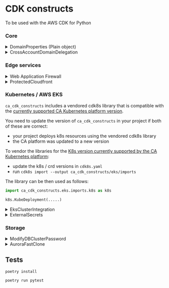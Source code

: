 # CDK constructs

To be used with the AWS CDK for Python

### Core

<details>
  <summary>DomainProperties (Plain object)</summary>

A conventional way to generate DNS names

```python
from ca_cdk_constructs import DomainProperties

domain_props = DomainProperties(sub_domain="myapp", zone_domain="qa.acme.org")
domain_props.zone_domain  # qa.acme.org
domain_props.domain  # returns myapp.qa.acme.org
domain_props.ingress_domain  # returns myapp-ingress.qa.acme.org

# indicating a top level domain
domain_props = DomainProperties(sub_domain="", zone_domain="myapp.acme.org")

domain_props.zone_domain  # myapp.acme.org
domain_props.domain  # returns myapp.acme.org
domain_props.ingress_domain  # returns myapp-ingress.myapp.acme.org
```

</details>

<details>
  <summary>CrossAccountDomainDelegation</summary>

Creates delegated domains

```python
from ca_cdk_constructs import CrossAccountDomainDelegation, R53ParentZoneConfig

zone = PublicHostedZone(self, "Zone", zone_name="my-subdomain.acme.org")

# creates delegation records in for my-subdomain.acme.org in acme.org
CrossAccountDomainDelegation(
    subdomain_stack,
    "MySubdomainDnsDelegation",
    parent_zone_config=R53ParentZoneConfig(
        account_id="1234566789012",
        zone_name="acme.org",
        role_name="R53UpdateRole" # existing role in the parent zone account
    ),
    hosted_zone=zone
)

```

</details>

### Edge services

<details>
    <summary>Web Application Firewall</summary>

Deploys AWS WAF using a vendored
[AWS WAF Security Automations v3.2.0](https://github.com/awslabs/aws-waf-security-automations/tree/v3.2.0)
template, with the addition of the AWS Managed `KnownBadInputs` Rule (to protect specifically
against the `log4j` vulnerability). It also allows for the addition of any additional user-defined
custom rules, by supplying a list of one or more `CfnWebACL.RuleProperty`. TO NOTE: these may
incur additional costs, if they take the total number of `WCUs` for the WAF above `1500`.

In able to accommodate custom rules, and because of the limitations on working with imported
nested templates with the CDK, the WAF provides a fixed set of standard rules - which is NOT
parameterised in the `ProtectedCloudfront` construct. In order to vary the rules (e.g. add
more of the standard rules, override any rules to COUNT, etc) you will need to copy the
construct code to your config repo and make the amendments directly in the construct and
template(s):

`SQL injection rule` - `BLOCK`

`Cross-site scripting rule` - `BLOCK`

`Flood protection rule` - `BLOCK`. A simple rate based rule, which blocks an individual IP
address if average requests over a 5-minute period from that IP address exceed a user-supplied
`RequestThreshold` and unblocks once they fall below this threshold again. CARE!! Given
that many LCAs work from a fixed single IP address, this should not be set to too low a value.

`Reputation lists rule` - `BLOCK`

For the original WAF configuration options see the "Parameters" section in the
[original template](ca_cdk_constructs/edge_services/assets/aws-waf-security-automations.json).

Usage:

```python
from ca_cdk_constructs.edge_services.waf_stack import WafStack

WafStack(app,
        "Waf",
        # The waf **MUST** be instantiated with the rule combination here. Only the
        # flood_protection_threshold and custom_rules can be varied.
        params={
            "ActivateAWSManagedRulesParam": "yes",
            "ActivateSqlInjectionProtectionParam": "yes",
            "ActivateCrossSiteScriptingProtectionParam": "yes",
            "ActivateHttpFloodProtectionParam": "yes - AWS WAF rate based rule",
            "ActivateScannersProbesProtectionParam": "no",
            "ActivateReputationListsProtectionParam": "yes",
            "ActivateBadBotProtectionParam": "no",
            # threshold requests in 5-minute period from any single IP before that
            # IP is blocked.
            "RequestThreshold": flood_protection_threshold, # default = 100
        },
        custom_rules: <list of aws_cdk.aws_wafv2.CfnWebACL.RuleProperty]> default = [],
})

```

</details>

<details>
  <summary>ProtectedCloudfront</summary>

[protected_cloudfront](ca_cdk_constructs/edge_services/protected_cloudfront.py)

Creates a Cloudfront distribution protected by the AWS WAF. The distribution forwards a
custom header that can be requested by downstream load balancers in order to prevent traffic
from hitting them directly.

When using this library construct, the only properties of the WAF that can be specified
are any custom rules to be added on top of the WAF (list of aws_cdk.aws_wafv2.CfnWebACL.RuleProperty)

Usage:

```python
from aws_cdk import App, Stack
from aws_cdk.aws_eks import HelmChart
from ca_cdk_constructs.edge_services.protected_cloudfront import ProtectedCloudfrontStack
import json

app = App()

hosted_zone =  # create or import a hosted zone

custom_rules = # optionally specify a list of aws_cdk.aws_wafv2.CfnWebACL.RuleProperty

# creates Cloudfront protected by WAF at myapp.<hosted_zone_domain>
cdn = ProtectedCloudfrontStack(app, "ca-referrals",
                                    hosted_zone=hosted_zone,
                                    sub_domain="myapp",
                                    origin_domain="my-loadbalancer-url"
                                    custom_rules=custom_rules,
                                    flood_protection_threshold="2500" # any value >= 100
                               )

# retrieve the secret header which must be added to the load balancer in order
# to prevent users bypassing the CDN ( and the WAF )
cdn.secret_header
# or
cdn.SECRET_HEADER_NAME
# and
cdn.secret_header_value

# To add the header to e.g. Kubernetes ALB ingress use:

k8s_deployment_stack = Stack(app, "K8sDeployment")
# add the header to the ALB ingress
chart_overrides = {
    "web": {
        "ingress": {
            "annotations": {
                "alb.ingress.kubernetes.io/conditions.main": json.dumps(
                    [
                        # other config can go here
                        cdn.alb_ingress_header_config_annotation
                    ]
                )
            }
        }
    }
}

HelmChart(k8s_deployment_stack, "myapp", cluster=cluster, namespace="myapp-namespace", values=chart_overrides)
```

</details>

### Kubernetes / AWS EKS

`ca_cdk_constructs` includes a vendored cdk8s library that is compatible with the [currently supported CA Kubernetes platform version](https://citizensadvice.atlassian.net/wiki/spaces/OPS/pages/2874441735/Current+version).

You need to update the version of `ca_cdk_constructs` in your project if both of these are correct:

- your project deploys k8s resources using the vendored cdk8s library
- the CA platform was updated to a new version

To vendor the libraries for the [K8s version currently supported by the CA Kubernetes platform](https://citizensadvice.atlassian.net/wiki/spaces/OPS/pages/2874441735/Current+version):

- update the k8s / crd versions in `cdk8s.yaml`
- run `cdk8s import --output ca_cdk_constructs/eks/imports`

The library can be then used as follows:

```python
import ca_cdk_constructs.eks.imports.k8s as k8s

k8s.KubeDeployment(.....)
```

<details>
  <summary>EksClusterIntegration</summary>

Makes it possible to deploy to imported EKS clusters.

```python
from ca_cdk_constructs.eks import EksClusterIntegration

# in an existing stack
eks_integration = EksClusterIntegration(self, "EksIntegration", vpc=vpc, cluster_name="mycluster")

# for imported clusters the kubectl role must be manually added to aws-auth
# The role ARN will also be available in the K8sAuthRoleArn output
eks_integration.role
# the EKS cluster
eks_integration.cluster
```

</details>

<details>
  <summary>ExternalSecrets</summary>

Deploys K8s [External Secrets](https://external-secrets.io/v0.5.8/)

See [external_secrets](./ca_cdk_constructs/eks/external_secrets/external_secrets.py)

</details>

### Storage

<details>
  <summary>ModifyDBClusterPassword</summary>

Modifies the password of an Aurora cluster

```python
modify_cluster_password = ModifyDBClusterPassword(self, "ModifyClusterPassword", cluster_id=cluster_id, secret=db_secret)
modify_cluster_password.trigger_on_stack_create_update()
# access the udnerlaying lambda to e.g. add it to a state machine
modify_cluster_password.lambda_funct
```

</details>

<details>
  <summary>AuroraFastClone</summary>

Clones an Aurora cluster.

```python
from ca_cdk_constructs.storage.aurora_clone_refresh import AuroraCloneRefresh

source_cluster = DatabaseCluster(self, "AuroraCluster", ....) # or lookup one
vpc = source_cluster.vpc # or look it up

cluster_pg = CfnDBClusterParameterGroup(
    self,
    "DBClusterParameterGroup",
    description=f"Cluster parameter group for test clone",
    family=source_cluster.engine.parameter_group_family,
    parameters={"log_hostname": 1},
)
cluster_instance_pg = rds.CfnDBParameterGroup(
    self,
    "DBParameterGroup",
    description=f"DB parameter group for test clone instance",
    family=source_cluster.engine.parameter_group_family,
    parameters={"log_hostname": 1},
)

# periodically clone the source cluster
cloned_cluster = AuroraCloneRefresh(self, "TestClone",
                              source_cluster=source_cluster,
                              source_cluster_vpc=vpc,
                              source_cluster_master_username=username,
                              db_instance_class="db.t3.medium",
                              cluster_parameter_group=cluster_pg,
                              instance_parameter_group=cluster_instance_pg,
                                    tags={
                                        "Tag": "Value"
                                    },
                              clone_schedule=Schedule.cron(minute="0", hour="8"),
                              notifications_topic=topic)

# allow access to the clone from certain ranges
cloned_cluster.allow_from(ec2.Peer.ipv4(vpc.vpc_cidr_block))
# or
clone.cluster_sg.allow_....

# access the cloned cluster credentials
cloned_cluster.clone_secret # DatabaseSecret
# the clone SNS topic
cloned_cluster.notifications_topic # Topic

# the event rule
cloned_cluster.event_rule

```

</details>

## Tests

```shell
poetry install

poetry run pytest
```
